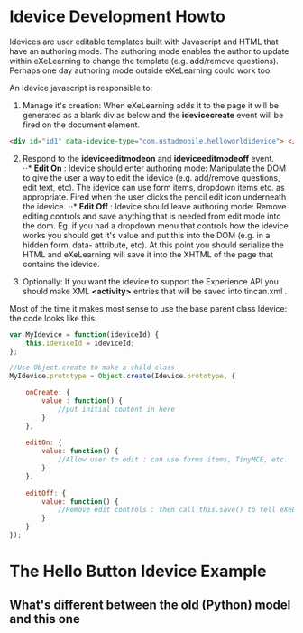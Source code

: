 # Idevice Development Howto

Idevices are user editable templates built with Javascript and HTML that
have an authoring mode.  The authoring mode enables the author to update 
within eXeLearning to change the template (e.g. add/remove questions).  Perhaps
one day authoring mode outside eXeLearning could work too.

An Idevice javascript is responsible to:  

1. Manage it's creation: When eXeLearning adds it to the page it will be generated as a blank div as below and the __idevicecreate__ event will be fired on the document element.  

```html
<div id="id1" data-idevice-type="com.ustadmobile.helloworldidevice"> </div>
```

2. Respond to the __ideviceeditmodeon__ and __ideviceeditmodeoff__ event.  
⋅⋅* __Edit On__ : Idevice should enter authoring mode: Manipulate the DOM to give the user a way to edit the idevice (e.g. add/remove questions, edit text, etc).  The idevice can use form items, dropdown items etc. as appropriate.  Fired when the user clicks the pencil edit icon underneath the idevice.
⋅⋅* __Edit Off__ :  Idevice should leave authoring mode: Remove editing controls and save anything that is needed from edit mode into the dom.  Eg. if you had a dropdown menu that controls how the idevice works you should get it's value and put this into the DOM (e.g. in a hidden form, data- attribute, etc).  At this point you should serialize the HTML and eXeLearning will save it into the XHTML of the page that contains the idevice.

3. Optionally: If you want the idevice to support the Experience API you should make XML __&lt;activity&gt;__ entries that will be saved into tincan.xml .

Most of the time it makes most sense to use the base parent class Idevice: the code looks like this:

```javascript
var MyIdevice = function(ideviceId) {
    this.ideviceId = ideviceId;
};

//Use Object.create to make a child class
MyIdevice.prototype = Object.create(Idevice.prototype, {

    onCreate: {
        value : function() {
            //put initial content in here
        }
    },
    
    editOn: {
        value: function() {
            //Allow user to edit : can use forms items, TinyMCE, etc.
        }
    },
    
    editOff: {
        value: function() {
            //Remove edit controls : then call this.save() to tell eXeLearning to save the HTML
        }
    }
});

```


# The Hello Button Idevice Example



## What's different between the old (Python) model and this one